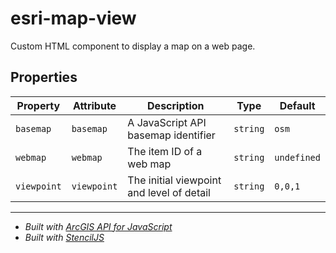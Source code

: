 # esri-map-view

Custom HTML component to display a map on a web page.

## Properties

| Property    | Attribute   | Description     | Type     | Default     |
| ----------- | ----------- | --------------- | -------- | ----------- |
| `basemap`   | `basemap`   | A JavaScript API basemap identifier  | `string` | `osm` |
| `webmap`    | `webmap`    | The item ID of a web map   | `string` | `undefined` |
| `viewpoint` | `viewpoint` | The initial viewpoint and level of detail | `string` | `0,0,1` |

----------------------------------------------

* *Built with [ArcGIS API for JavaScript](https://developers.arcgis.com/javascript/)*
* *Built with [StencilJS](https://stenciljs.com/)*
